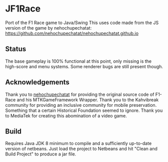 # JF1Race
 Port of the F1 Race game to Java/Swing
 This uses code made from the JS version of the game by nehochupechatat: https://github.com/nehochupechatat/nehochupechatat.github.io
 
## Status
 The base gameplay is 100% functional at this point, only missing is the high-score and menu systems. Some renderer bugs are still present though.

## Acknowledgements
 Thank you to [nehochupechatat](https://github.com/nehochupechatat) for providing the original source code of F1-Race and his MTKGameFramework  Wrapper. 
 Thank you to the Kahvibreak community for providing an inclusive community for mobile preservation. Something that a certain Historical Foundation seemed to ignore.
 Thank you to MediaTek for creating this abomination of a video game.

## Build
 Requires Java JDK 8 minimum to compile and a sufficiently up-to-date version of netbeans. Just load the project to Netbeans and hit "Clean and Build Project" to produce a jar file.
